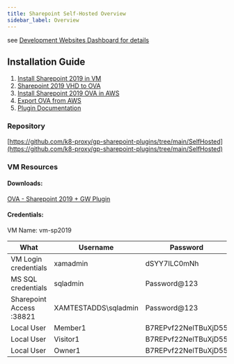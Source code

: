 ```yaml
---
title: Sharepoint Self-Hosted Overview
sidebar_label: Overview
---
```


see [Development Websites Dashboard for details](../../../dashboards/websites/development.md)

## Installation Guide

1. [Install Sharepoint 2019 in VM](./sp-vm-manual-install)
2. [Sharepoint 2019 VHD to OVA](./sp-vhd-to-ova)
3. [Install Sharepoint 2019 OVA in AWS](./sp-ova-aws)
4. [Export OVA from AWS](./export-ova-aws)
5. [Plugin Documentation](./sp-plugin)

### Repository
[https://github.com/k8-proxy/gp-sharepoint-plugins/tree/main/SelfHosted](https://github.com/k8-proxy/gp-sharepoint-plugins/tree/main/SelfHosted)

### VM Resources 

#### Downloads: 

[OVA - Sharepoint 2019 + GW Plugin](https://s3.console.aws.amazon.com/s3/object/glasswall-sow-ova?region=eu-west-1&prefix=vms/sharepoint/sp-svr-plugin-vm.ova)

#### Credentials:

VM Name: vm-sp2019


| What | Username      | Password     |
| -------- | --------- | ---------- |
| VM Login credentials | xamadmin | dSYY7ILC0mNh |
|MS SQL credentials|sqladmin|Password@123|
|Sharepoint Access :38821 |XAMTESTADDS\sqladmin|Password@123|
|Local User|Member1|B7REPvf22NelTBuXjD55|
|Local User|Visitor1|B7REPvf22NelTBuXjD55|
|Local User|Owner1|B7REPvf22NelTBuXjD55|
